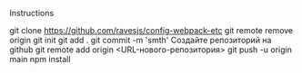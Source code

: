 Instructions

git clone https://github.com/ravesjs/config-webpack-etc
git remote remove origin
git init
git add .
git commit -m 'smth'
Создайте репозиторий на github
git remote add origin <URL-нового-репозитория>
git push -u origin main
npm install
